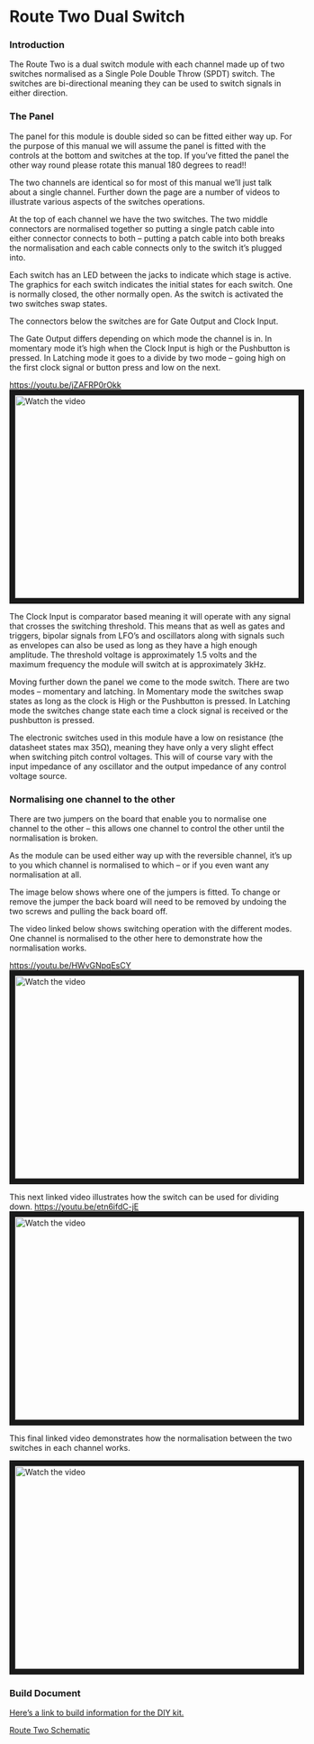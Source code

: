# Route Two Dual Switch

### Introduction

The Route Two is a dual switch module with each channel made up of two switches normalised as a Single Pole Double Throw (SPDT) switch. The switches are bi-directional meaning they can be used to switch signals in either direction.


### The Panel

The panel for this module is double sided so can be fitted either way up. For the purpose of this manual we will assume the panel is fitted with the controls at the bottom and switches at the top. If you’ve fitted the panel the other way round please rotate this manual 180 degrees to read!!

The two channels are identical so for most of this manual we’ll just talk about a single channel. Further down the page are a number of videos to illustrate various aspects of the switches operations.

At the top of each channel we have the two switches. The two middle connectors are normalised together so putting a single patch cable into either connector connects to both – putting a patch cable into both breaks the normalisation and each cable connects only to the switch it’s plugged into.

Each switch has an LED between the jacks to indicate which stage is active. The graphics for each switch indicates the initial states for each switch. One is normally closed, the other normally open. As the switch is activated the two switches swap states.

The connectors below the switches are for Gate Output and Clock Input.

The Gate Output differs depending on which mode the channel is in. In momentary mode it’s high when the Clock Input is high or the Pushbutton is pressed. In Latching mode it goes to a divide by two mode – going high on the first clock signal or button press and low on the next.

https://youtu.be/jZAFRP0rOkk
<a href="http://www.youtube.com/watch?feature=player_embedded&v=jZAFRP0rOkk" target="_blank">
 <img src="http://img.youtube.com/vi/jZAFRP0rOkk/mqdefault.jpg" alt="Watch the video" width="640" height="360" border="10" />
</a>

The Clock Input is comparator based meaning it will operate with any signal that crosses the switching threshold. This means that as well as gates and triggers, bipolar signals from LFO’s and oscillators along with signals such as envelopes can also be used as long as they have a high enough amplitude. The threshold voltage is approximately 1.5 volts and the maximum frequency the module will switch at is approximately 3kHz.

Moving further down the panel we come to the mode switch. There are two modes – momentary and latching. In Momentary mode the switches swap states as long as the clock is High or the Pushbutton is pressed. In Latching mode the switches change state each time a clock signal is received or the pushbutton is pressed.

The electronic switches used in this module have a low on resistance (the datasheet states max 35Ω), meaning they have only a very slight effect when switching pitch control voltages. This will of course vary with the input impedance of any oscillator and the output impedance of any control voltage source.

### Normalising one channel to the other

There are two jumpers on the board that enable you to normalise one channel to the other – this allows one channel to control the other until the normalisation is broken.

As the module can be used either way up with the reversible channel, it’s up to you which channel is normalised to which – or if you even want any normalisation at all.

The image below shows where one of the jumpers is fitted. To change or remove the jumper the back board will need to be removed by undoing the two screws and pulling the back board off.


The video linked below shows switching operation with the different modes. One channel is normalised to the other here to demonstrate how the normalisation works.

https://youtu.be/HWvGNpqEsCY
<a href="http://www.youtube.com/watch?feature=player_embedded&v=HWvGNpqEsCY" target="_blank">
 <img src="http://img.youtube.com/vi/HWvGNpqEsCY/mqdefault.jpg" alt="Watch the video" width="640" height="360" border="10" />
</a>


This next linked video illustrates how the switch can be used for dividing down.
https://youtu.be/etn6ifdC-jE
<a href="http://www.youtube.com/watch?feature=player_embedded&v=etn6ifdC-jE" target="_blank">
 <img src="http://img.youtube.com/vi/etn6ifdC-jE/mqdefault.jpg" alt="Watch the video" width="640" height="360" border="10" />
</a>

This final linked video demonstrates how the normalisation between the two switches in each channel works.

<a href="http://www.youtube.com/watch?feature=player_embedded&v=pS0MA9md-go" target="_blank">
 <img src="http://img.youtube.com/vi/pS0MA9md-go/mqdefault.jpg" alt="Watch the video" width="640" height="360" border="10" />
</a>

### Build Document

[Here’s a link to build information for the DIY kit.](https://docs.google.com/spreadsheets/d/1wg_cqzuiyMHKkDE1c4eYfdx2wnnBMyvDsO1Q1nh9thw/edit?usp=sharing)

[Route Two Schematic](https://drive.google.com/file/d/1OwmmElXsMm2NfkOyAtBcOy8VB6d9OHcL/view?usp=sharing)
